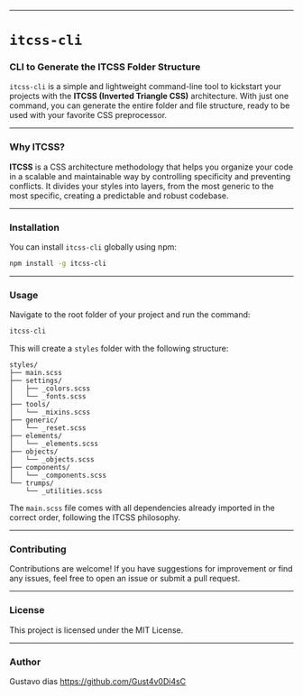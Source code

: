 
-----

# `itcss-cli`

### CLI to Generate the ITCSS Folder Structure

[](https://www.google.com/search?q=https://www.npmjs.com/package/itcss-cli)
[](https://www.google.com/search?q=LICENSE)

`itcss-cli` is a simple and lightweight command-line tool to kickstart your projects with the **ITCSS (Inverted Triangle CSS)** architecture. With just one command, you can generate the entire folder and file structure, ready to be used with your favorite CSS preprocessor.

-----

### Why ITCSS?

**ITCSS** is a CSS architecture methodology that helps you organize your code in a scalable and maintainable way by controlling specificity and preventing conflicts. It divides your styles into layers, from the most generic to the most specific, creating a predictable and robust codebase.

-----

### Installation

You can install `itcss-cli` globally using npm:

```bash
npm install -g itcss-cli
```

-----

### Usage

Navigate to the root folder of your project and run the command:

```bash
itcss-cli
```

This will create a `styles` folder with the following structure:

```
styles/
├── main.scss
├── settings/
│   ├── _colors.scss
│   └── _fonts.scss
├── tools/
│   └── _mixins.scss
├── generic/
│   └── _reset.scss
├── elements/
│   └── _elements.scss
├── objects/
│   └── _objects.scss
├── components/
│   └── _components.scss
└── trumps/
    └── _utilities.scss
```

The `main.scss` file comes with all dependencies already imported in the correct order, following the ITCSS philosophy.

-----

### Contributing

Contributions are welcome\! If you have suggestions for improvement or find any issues, feel free to open an issue or submit a pull request.

-----

### License

This project is licensed under the MIT License.

-----

### Author

Gustavo dias 
https://github.com/Gust4v0Di4sC
